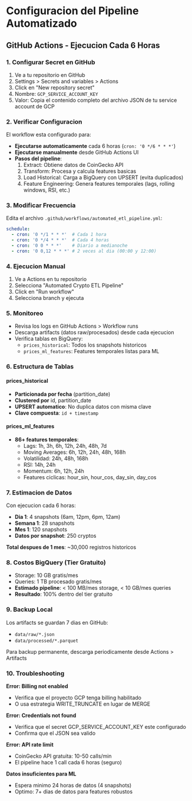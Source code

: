 # Configuracion del Pipeline Automatizado

## GitHub Actions - Ejecucion Cada 6 Horas

### 1. Configurar Secret en GitHub

1. Ve a tu repositorio en GitHub
2. Settings > Secrets and variables > Actions
3. Click en "New repository secret"
4. Nombre: `GCP_SERVICE_ACCOUNT_KEY`
5. Valor: Copia el contenido completo del archivo JSON de tu service account de GCP

### 2. Verificar Configuracion

El workflow esta configurado para:
- **Ejecutarse automaticamente** cada 6 horas (`cron: '0 */6 * * *'`)
- **Ejecutarse manualmente** desde GitHub Actions UI
- **Pasos del pipeline**:
  1. Extract: Obtiene datos de CoinGecko API
  2. Transform: Procesa y calcula features basicas
  3. Load Historical: Carga a BigQuery con UPSERT (evita duplicados)
  4. Feature Engineering: Genera features temporales (lags, rolling windows, RSI, etc.)

### 3. Modificar Frecuencia

Edita el archivo `.github/workflows/automated_etl_pipeline.yml`:

```yaml
schedule:
  - cron: '0 */1 * * *'  # Cada 1 hora
  - cron: '0 */4 * * *'  # Cada 4 horas
  - cron: '0 0 * * *'    # Diario a medianoche
  - cron: '0 0,12 * * *' # 2 veces al dia (00:00 y 12:00)
```

### 4. Ejecucion Manual

1. Ve a Actions en tu repositorio
2. Selecciona "Automated Crypto ETL Pipeline"
3. Click en "Run workflow"
4. Selecciona branch y ejecuta

### 5. Monitoreo

- Revisa los logs en GitHub Actions > Workflow runs
- Descarga artifacts (datos raw/procesados) desde cada ejecucion
- Verifica tablas en BigQuery:
  - `prices_historical`: Todos los snapshots historicos
  - `prices_ml_features`: Features temporales listas para ML

### 6. Estructura de Tablas

#### prices_historical
- **Particionada por fecha** (partition_date)
- **Clustered por** id, partition_date
- **UPSERT automatico**: No duplica datos con misma clave
- **Clave compuesta**: `id + timestamp`

#### prices_ml_features
- **86+ features temporales**:
  - Lags: 1h, 3h, 6h, 12h, 24h, 48h, 7d
  - Moving Averages: 6h, 12h, 24h, 48h, 168h
  - Volatilidad: 24h, 48h, 168h
  - RSI: 14h, 24h
  - Momentum: 6h, 12h, 24h
  - Features ciclicas: hour_sin, hour_cos, day_sin, day_cos

### 7. Estimacion de Datos

Con ejecucion cada 6 horas:
- **Dia 1**: 4 snapshots (6am, 12pm, 6pm, 12am)
- **Semana 1**: 28 snapshots
- **Mes 1**: 120 snapshots
- **Datos por snapshot**: 250 cryptos

**Total despues de 1 mes**: ~30,000 registros historicos

### 8. Costos BigQuery (Tier Gratuito)

- Storage: 10 GB gratis/mes
- Queries: 1 TB procesado gratis/mes
- **Estimado pipeline**: < 100 MB/mes storage, < 10 GB/mes queries
- **Resultado**: 100% dentro del tier gratuito

### 9. Backup Local

Los artifacts se guardan 7 dias en GitHub:
- `data/raw/*.json`
- `data/processed/*.parquet`

Para backup permanente, descarga periodicamente desde Actions > Artifacts

### 10. Troubleshooting

**Error: Billing not enabled**
- Verifica que el proyecto GCP tenga billing habilitado
- O usa estrategia WRITE_TRUNCATE en lugar de MERGE

**Error: Credentials not found**
- Verifica que el secret GCP_SERVICE_ACCOUNT_KEY este configurado
- Confirma que el JSON sea valido

**Error: API rate limit**
- CoinGecko API gratuita: 10-50 calls/min
- El pipeline hace 1 call cada 6 horas (seguro)

**Datos insuficientes para ML**
- Espera minimo 24 horas de datos (4 snapshots)
- Optimo: 7+ dias de datos para features robustos

